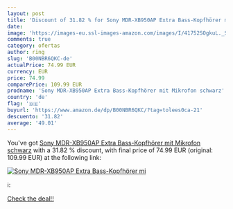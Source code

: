 ```yaml
---
layout: post
title: 'Discount of 31.82 % for Sony MDR-XB950AP Extra Bass-Kopfhörer mi'
date: 
image: 'https://images-eu.ssl-images-amazon.com/images/I/41752SOgkuL._SL200_.jpg'
comments: true
category: ofertas
author: ring
slug: 'B00NBR6QKC-de'
actualPrice: 74.99 EUR
currency: EUR
price: 74.99
comparePrice: 109.99 EUR
prodname: 'Sony MDR-XB950AP Extra Bass-Kopfhörer mit Mikrofon schwarz'
country: 'de'
flag: '🇩🇪'
buyurl: 'https://www.amazon.de/dp/B00NBR6QKC/?tag=tolees0ca-21'
descuento: '31.82'
average: '49.01'
---
```


You've got [Sony MDR-XB950AP Extra Bass-Kopfhörer mit Mikrofon schwarz](https://www.amazon.de/dp/B00NBR6QKC/?tag=tolees0ca-21) with a  31.82 % discount, with final price of 74.99 EUR (original: 109.99 EUR) at the following link:

[![Sony MDR-XB950AP Extra Bass-Kopfhörer mi](https://images-eu.ssl-images-amazon.com/images/I/41752SOgkuL._SL200_.jpg)](https://www.amazon.de/dp/B00NBR6QKC/?tag=tolees0ca-21)

ℹ️:


[Check the deal!!](https://www.amazon.de/dp/B00NBR6QKC/?tag=tolees0ca-21)
